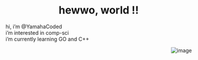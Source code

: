 <div align=center>
  
# hewwo, world !!

</div>

<div align=left>
  
hi, i’m @YamahaCoded    
i’m interested in comp-sci    
i’m currently learning GO and C++    

</div>

<div align=right>
  
![image](https://imgur.com/CzGWxDK.gif)

</div>


<!---
YamahaCoded/YamahaCoded is a ✨ special ✨ repository because its `README.md` (this file) appears on your GitHub profile.
You can click the Preview link to take a look at your changes.
--->
